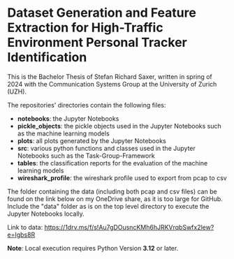 # Dataset Generation and Feature Extraction for High-Traffic Environment Personal Tracker Identification

This is the Bachelor Thesis of Stefan Richard Saxer, written in spring of 2024 with the Communication Systems Group at the University of Zurich (UZH). 

The repositories' directories contain the following files:
- **notebooks**: the Jupyter Notebooks
- **pickle_objects**: the pickle objects used in the Jupyter Notebooks such as the machine learning models
- **plots**: all plots generated by the Jupyter Notebooks 
- **src**: various python functions and classes used in the Jupyter Notebooks such as the Task-Group-Framework 
- **tables**: the classification reports for the evaluation of the machine learning models
- **wireshark_profile**: the wireshark profile used to export from pcap to csv


The folder containing the data (including both pcap and csv files) can be found on the link below on my OneDrive share, as it is too large for GitHub. Include the "data" folder as is on the top level directory to execute the Jupyter Notebooks locally. 

Link to data: https://1drv.ms/f/s!Au7gDOusncKMh6hJRKVrqbSwfx2lew?e=Igbs8R

**Note**: Local execution requires Python Version **3.12** or later. 



